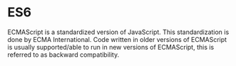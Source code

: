 # ES6
ECMAScript is a standardized version of JavaScript.
This standardization is done by ECMA International.
Code written in older versions of ECMAScript is usually supported/able to run in new versions of ECMAScript, this is referred to as backward compatibility.